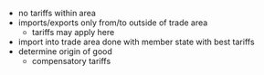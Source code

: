 - no tariffs within area
- imports/exports only from/to outside of trade area
	- tariffs may apply here
- import into trade area done with member state with best tariffs
- determine origin of good
	- compensatory tariffs
